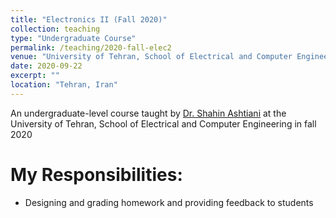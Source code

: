 ```yaml
---
title: "Electronics II (Fall 2020)"
collection: teaching
type: "Undergraduate Course"
permalink: /teaching/2020-fall-elec2
venue: "University of Tehran, School of Electrical and Computer Engineering"
date: 2020-09-22
excerpt: ""
location: "Tehran, Iran"
---
```

An undergraduate-level course taught by [Dr. Shahin Ashtiani](https://scholar.google.com/citations?user=fhgy0LkAAAAJ&hl=en/) at the University of Tehran, School of Electrical and Computer Engineering in fall 2020

My Responsibilities:
=====

* Designing and grading homework and providing feedback to students

